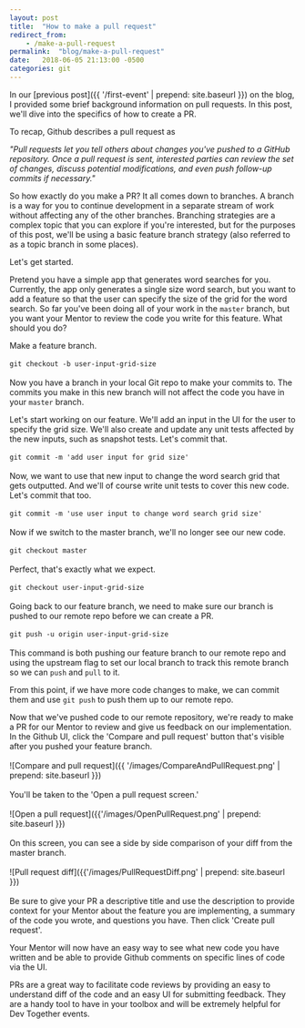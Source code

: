 ```yaml
---
layout: post
title:  "How to make a pull request"
redirect_from: 
    - /make-a-pull-request
permalink:  "blog/make-a-pull-request"
date:   2018-06-05 21:13:00 -0500
categories: git
---
```

In our [previous post]({{ '/first-event' | prepend: site.baseurl }}) on the blog, I provided some brief background information on pull requests. In this post, we'll dive into the specifics of how to create a PR. 

To recap, Github describes a pull request as 

_"Pull requests let you tell others about changes you've pushed to a GitHub repository. Once a pull request is sent, interested parties can review the set of changes, discuss potential modifications, and even push follow-up commits if necessary."_

So how exactly do you make a PR? It all comes down to branches. A branch is a way for you to continue development in a separate stream of work without affecting any of the other branches. Branching strategies are a complex topic that you can explore if you're interested, but for the purposes of this post, we'll be using a basic feature branch strategy (also referred to as a topic branch in some places). 

Let's get started.

Pretend you have a simple app that generates word searches for you. Currently, the app only generates a single size word search, but you want to add a feature so that the user can specify the size of the grid for the word search. So far you've been doing all of your work in the `master` branch, but you want your Mentor to review the code you write for this feature. What should you do?

Make a feature branch.
<br/>
<br/>
`git checkout -b user-input-grid-size`
<br/>
<br/>
Now you have a branch in your local Git repo to make your commits to. The commits you make in this new branch will not affect the code you have in your `master` branch. 

Let's start working on our feature. We'll add an input in the UI for the user to specify the grid size. We'll also create and update any unit tests affected by the new inputs, such as snapshot tests. Let's commit that.
<br/>
<br/>
`git commit -m 'add user input for grid size'`
<br/>
<br/>
Now, we want to use that new input to change the word search grid that gets outputted. And we'll of course write unit tests to cover this new code. Let's commit that too.
<br/>
<br/>
`git commit -m 'use user input to change word search grid size'`
<br/>
<br/>
Now if we switch to the master branch, we'll no longer see our new code.
<br/>
<br/>
`git checkout master`
<br/>
<br/>
Perfect, that's exactly what we expect.
<br/>
<br/>
`git checkout user-input-grid-size`
<br/>
<br/>
Going back to our feature branch, we need to make sure our branch is pushed to our remote repo before we can create a PR.
<br/>
<br/>
`git push -u origin user-input-grid-size`
<br/>
<br/>
This command is both pushing our feature branch to our remote repo and using the upstream flag to set our local branch to track this remote branch so we can `push` and `pull` to it. 

From this point, if we have more code changes to make, we can commit them and use `git push` to push them up to our remote repo.

Now that we've pushed code to our remote repository, we're ready to make a PR for our Mentor to review and give us feedback on our implementation. In the Github UI, click the 'Compare and pull request' button that's visible after you pushed your feature branch.
<br/>
<br/>
![Compare and pull request]({{ '/images/CompareAndPullRequest.png' | prepend: site.baseurl }})
<br/>
<br/>
You'll be taken to the 'Open a pull request screen.' 
<br/>
<br/>
![Open a pull request]({{'/images/OpenPullRequest.png' | prepend: site.baseurl }})
<br/>
<br/>
On this screen, you can see a side by side comparison of your diff from the master branch.
<br/>
<br/>
![Pull request diff]({{'/images/PullRequestDiff.png' | prepend: site.baseurl }})
<br/>
<br/>
Be sure to give your PR a descriptive title and use the description to provide context for your Mentor about the feature you are implementing, a summary of the code you wrote, and questions you have. Then click 'Create pull request'.

Your Mentor will now have an easy way to see what new code you have written and be able to provide Github comments on specific lines of code via the UI.

PRs are a great way to facilitate code reviews by providing an easy to understand diff of the code and an easy UI for submitting feedback. They are a handy tool to have in your toolbox and will be extremely helpful for Dev Together events.
